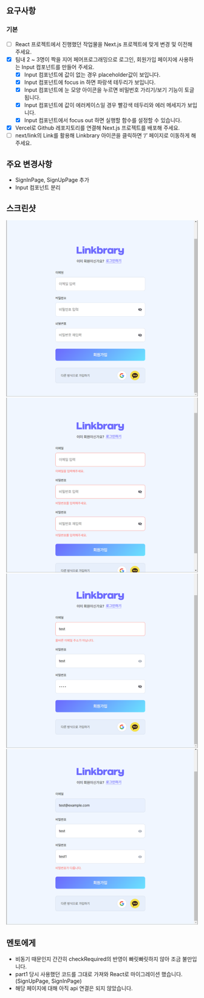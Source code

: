 ## 요구사항

### 기본

- [ ] React 프로젝트에서 진행했던 작업물을 Next.js 프로젝트에 맞게 변경 및 이전해 주세요.
- [x] 팀내 2 ~ 3명이 짝을 지어 페어프로그래밍으로 로그인, 회원가입 페이지에 사용하는 Input 컴포넌트를 만들어 주세요.
  - [x] Input 컴포넌트에 값이 없는 경우 placeholder값이 보입니다.
  - [x] Input 컴포넌트에 focus in 하면 파랑색 테두리가 보입니다.
  - [x] Input 컴포넌트에 눈 모양 아이콘을 누르면 비밀번호 가리기/보기 기능이 토글 됩니다.
  - [x] Input 컴포넌트에 값이 에러케이스일 경우 빨강색 테두리와 에러 메세지가 보입니다.
  - [x] Input 컴포넌트에서 focus out 하면 실행할 함수를 설정할 수 있습니다.
- [x] Vercel로 Github 레포지토리를 연결해 Next.js 프로젝트를 배포해 주세요.
- [ ] next/link의 Link를 활용해 Linkbrary 아이콘을 클릭하면 ‘/’ 페이지로 이동하게 해주세요.

## 주요 변경사항

- SignInPage, SignUpPage 추가
- Input 컴포넌트 분리

## 스크린샷

![image](/screenshots/signup.png)
![image](/screenshots/signupError1.png)
![image](/screenshots/signupError2.png)
![image](/screenshots/signupError3.png)

## 멘토에게

- 비동기 때문인지 간간히 checkRequired의 반영이 빠릿빠릿하지 않아 조금 불만입니다.
- part1 당시 사용했던 코드를 그대로 가져와 React로 마이그레이션 했습니다. (SignUpPage, SignInPage)
- 해당 페이지에 대해 아직 api 연결은 되지 않았습니다.
